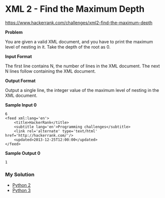 # XML 2 - Find the Maximum Depth

https://www.hackerrank.com/challenges/xml2-find-the-maximum-depth

**Problem**

You are given a valid XML document, and you have to print the maximum level of nesting in it. 
Take the depth of the root as 0.

**Input Format**

The first line contains N, the number of lines in the XML document.
The next N lines follow containing the XML document.

**Output Format**

Output a single line, the integer value of the maximum level of nesting in the XML document.

**Sample Input 0**

```
6
<feed xml:lang='en'>
    <title>HackerRank</title>
    <subtitle lang='en'>Programming challenges</subtitle>
    <link rel='alternate' type='text/html' href='http://hackerrank.com/'/>
    <updated>2013-12-25T12:00:00</updated>
</feed>
```

**Sample Output 0**

```
1
```

### My Solution

- [Python 2](python2.py)
- [Python 3](python3.py)